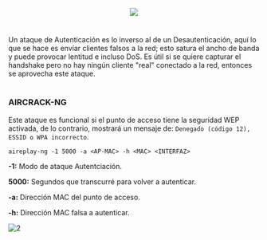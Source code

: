 <p align="center">
  <a href="https://github.com/DenverCoder1/readme-typing-svg"><img src="https://readme-typing-svg.herokuapp.com?color=F70000&width=390&lines=Ataque+de+autenticaci%C3%B3n+Wi-Fi"></a>
</p>

<h1 align="center"></h1>

Un ataque de Autenticación es lo inverso al de un Desautenticación, aquí lo que se hace es envíar clientes falsos a la red; esto satura el ancho de banda y puede provocar lentitud e incluso DoS. Es útil si se quiere capturar el handshake pero no hay ningún cliente "real" conectado a la red, entonces se aprovecha este ataque.

<h1 align="center"></h1>

### AIRCRACK-NG

Este ataque es funcional si el punto de acceso tiene la seguridad WEP activada, de lo contrario, mostrará un mensaje de: `Denegado (código 12), ESSID o WPA incorrecto`.
```
aireplay-ng -1 5000 -a <AP-MAC> -h <MAC> <INTERFAZ>
```

**-1:** Modo de ataque Autentciación.

**5000:** Segundos que transcurré para volver a autenticar.

**-a:** Dirección MAC del punto de acceso.

**-h:** Dirección MAC falsa a autenticar.

![2](https://user-images.githubusercontent.com/75953873/181665374-039da28b-5da3-4631-bff3-9411cbc4af81.png)
